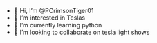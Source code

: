 - 👋 Hi, I’m @PCrimsonTiger01
- 👀 I’m interested in Teslas
- 🌱 I’m currently learning python
- 💞️ I’m looking to collaborate on tesla light shows
  

<!---
PCrimsonTiger01/PCrimsonTiger01 is a ✨ special ✨ repository because its `README.md` (this file) appears on your GitHub profile.
You can click the Preview link to take a look at your changes.
--->
